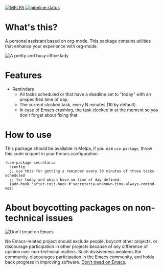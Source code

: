 [![MELPA](http://melpa.milkbox.net/packages/secretaria-badge.svg)](http://melpa.milkbox.net/#/secretaria) [![pipeline status](https://gitlab.com/shackra/secretaria/badges/master/pipeline.svg)](https://gitlab.com/shackra/secretaria/commits/master)

# What's this?

A personal assistant based on org-mode. This package contains utilities that enhance your experience
with org-mode.

![A pretty and busy office lady](http://i.imgur.com/NginR7g.png)

# Features

- Reminders
  - All tasks scheduled or that have a deadline set to "today" with an unspecified time of day.
  - The current clocked task, every N minutes (10 by default).
  - In case of Emacs crashing, the task clocked in at the moment so you don't forget about fixing
    that.

# How to use

This package should be available in Melpa, if you use `use-package`, throw this code snippet in your
Emacs configuration.

```
(use-package secretaria
  :config
  ;; use this for getting a reminder every 30 minutes of those tasks scheduled
  ;; for today and which have no time of day defined.
  (add-hook 'after-init-hook #'secretaria-unknown-time-always-remind-me))
```

# About boycotting packages on non-technical issues

![Don't tread on Emacs](https://alphapapa.github.io/dont-tread-on-emacs/dont-tread-on-emacs-150.png)

No Emacs-related project should exclude people, boycott other projects, or discourage participation in other projects because of any difference of opinion over non-technical matters. Such divisiveness weakens the community, discourages participation in the Emacs community, and holds back progress in improving software. [Don't tread on Emacs](https://alphapapa.github.io/dont-tread-on-emacs/).
